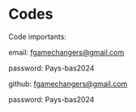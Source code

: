 # Codes
Code importants:

email: fgamechangers@gmail.com

password: Pays-bas2024

github: fgamechangers@gmail.com

password: Pays-bas2024

